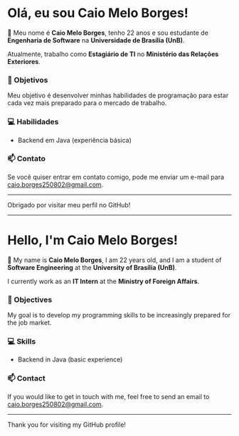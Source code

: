 # Olá, eu sou Caio Melo Borges!

👋 Meu nome é **Caio Melo Borges**, tenho 22 anos e sou estudante de **Engenharia de Software** na **Universidade de Brasília (UnB)**.

Atualmente, trabalho como **Estagiário de TI** no **Ministério das Relações Exteriores**. 

### 🎯 Objetivos
Meu objetivo é desenvolver minhas habilidades de programação para estar cada vez mais preparado para o mercado de trabalho.

### 💻 Habilidades
- Backend em Java (experiência básica)

### 📫 Contato
Se você quiser entrar em contato comigo, pode me enviar um e-mail para [caio.borges250802@gmail.com](mailto:caio.borges250802@gmail.com).

---

Obrigado por visitar meu perfil no GitHub!

---

# Hello, I'm Caio Melo Borges!

👋 My name is **Caio Melo Borges**, I am 22 years old, and I am a student of **Software Engineering** at the **University of Brasília (UnB)**.

I currently work as an **IT Intern** at the **Ministry of Foreign Affairs**.

### 🎯 Objectives
My goal is to develop my programming skills to be increasingly prepared for the job market.

### 💻 Skills
- Backend in Java (basic experience)

### 📫 Contact
If you would like to get in touch with me, feel free to send an email to [caio.borges250802@gmail.com](mailto:caio.borges250802@gmail.com).

---

Thank you for visiting my GitHub profile!

